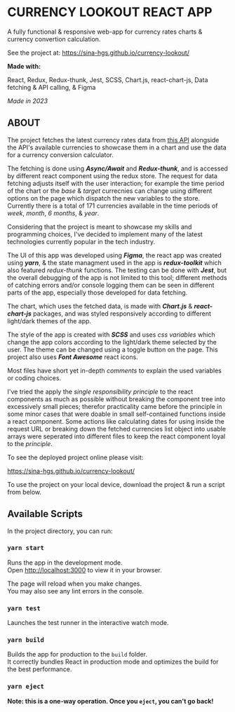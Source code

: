 # CURRENCY LOOKOUT REACT APP

A fully functional & responsive web-app for currency rates charts & currency convertion calculation.

See the project at:
https://sina-hgs.github.io/currency-lookout/

**Made with:**

React, Redux, Redux-thunk, Jest, SCSS, Chart.js, react-chart-js, Data fetching & API calling, & Figma

*Made in 2023*

## ABOUT
The project fetches the latest currency rates data from [this API](https://exchangerate.host/#/) alongside the API's available currencies to showcase them in a chart and use the data for a currency conversion calculator. 

The fetching is done using ***Async/Await*** and ***Redux-thunk***, and is accessed by different react component using the redux store. 
The request for data fetching adjusts itself with the user interaction; for example the time period of the chart or the *base* & *target* currecnies can change using different options on the page which dispatch the new variables to the store. Currently there is a total of 171 currencies available in the time periods of *week*, *month*, *6 months*, & *year*.


Considering that the project is meant to showcase my skills and programming choices, I've decided to implement many of the latest technologies currently popular in the tech industry.

The UI of this app was developed using ***Figma***, the react app was created using ***yarn***, & the state managment used in the app is ***redux-toolkit*** which also featured *redux-thunk* functions. The testing can be done with ***Jest***, but the overall debugging of the app is not limited to this tool; different methods of catching errors and/or console logging them can be seen in different parts of the app, especially those developed for data fetching.

The chart, which uses the fetched data, is made with ***Chart.js*** & ***react-chart-js*** packages, and was styled responsively according to different light/dark themes of the app.

The style of the app is created with ***SCSS*** and uses *css variables* which change the app colors according to the light/dark theme selected by the user. The theme can be changed using a toggle button on the page. This project also uses ***Font Awesome*** react icons.

Most files have short yet in-depth *comments* to explain the used variables or coding choices.

I've tried the apply the *single responsibility principle* to the react components as much as possible without breaking the component tree into excessively small pieces; therefor practicality came before the principle in some minor cases that were doable in small self-contained functions inside a react component. Some actions like calculating dates for using inside the request URL or breaking down the fetched currencies list object into usable arrays were seperated into different files to keep the react component loyal to the *principle*.

To see the deployed project online please visit:

https://sina-hgs.github.io/currency-lookout/

To use the project on your local device, download the project & run a script from below.

## Available Scripts

In the project directory, you can run:

### `yarn start`

Runs the app in the development mode.\
Open [http://localhost:3000](http://localhost:3000) to view it in your browser.

The page will reload when you make changes.\
You may also see any lint errors in the console.

### `yarn test`

Launches the test runner in the interactive watch mode.


### `yarn build`

Builds the app for production to the `build` folder.\
It correctly bundles React in production mode and optimizes the build for the best performance.

### `yarn eject`

**Note: this is a one-way operation. Once you `eject`, you can't go back!**
